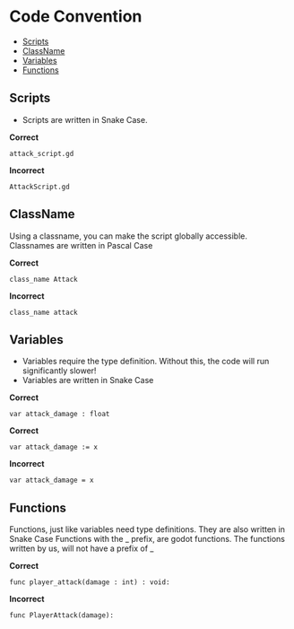 # Code Convention 

- [Scripts](#scripts)
- [ClassName](#classname)
- [Variables](#variables)
- [Functions](#functions)

## Scripts
- Scripts are written in Snake Case.

**Correct**
```
attack_script.gd
```
**Incorrect**
```
AttackScript.gd
```
  
## ClassName
  Using a classname, you can make the script globally accessible.
  Classnames are written in Pascal Case
  
  **Correct**
  ```gdscript
  class_name Attack
  ```
  **Incorrect**
  ```gdscript
  class_name attack
  ```

## Variables
- Variables require the type definition. Without this, the code will run significantly slower!
- Variables are written in Snake Case
  
 **Correct**
  ```gdscript
  var attack_damage : float
  ```
  **Correct**
  ```gdscript
  var attack_damage := x
  ```
  **Incorrect**
  ```gdscript
  var attack_damage = x
  ```

## Functions
  Functions, just like variables need type definitions. They are also written in Snake Case
  Functions with the _ prefix, are godot functions. The functions written by us, will not have a prefix of _
  
  **Correct**
  ```gdscript
  func player_attack(damage : int) : void:
  ```
  **Incorrect**
  ```gdscript
  func PlayerAttack(damage):
  ```
